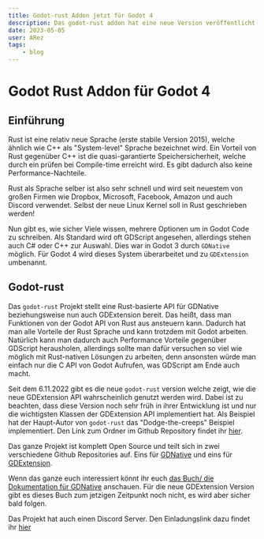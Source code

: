 ```yaml
---
title: Godot-rust Addon jetzt für Godot 4
description: Das godot-rust addon hat eine neue Version veröffentlicht
date: 2023-05-05
user: ARez
tags:
    - blog
---
```


# Godot Rust Addon für Godot 4

## Einführung
Rust ist eine relativ neue Sprache (erste stabile Version 2015), welche ähnlich wie C++ als "System-level" Sprache bezeichnet wird. Ein Vorteil von Rust gegenüber C++ ist die quasi-garantierte Speichersicherheit, welche durch ein prüfen bei Compile-time erreicht wird. Es gibt dadurch also keine Performance-Nachteile.

Rust als Sprache selber ist also sehr schnell und wird seit neuestem von großen Firmen wie Dropbox, Microsoft, Facebook, Amazon und auch Discord verwendet. Selbst der neue Linux Kernel soll in Rust geschrieben werden!

Nun gibt es, wie sicher Viele wissen, mehrere Optionen um in Godot Code zu schreiben. Als Standard wird oft GDScript angesehen, allerdings stehen auch C# oder C++ zur Auswahl. Dies war in Godot 3 durch `GDNative` möglich. Für Godot 4 wird dieses System überarbeitet und zu `GDExtension` umbenannt.


## Godot-rust
Das `godot-rust` Projekt stellt eine Rust-basierte API für GDNative beziehungsweise nun auch GDExtension bereit. Das heißt, dass man Funktionen von der Godot API von Rust aus ansteuern kann. Dadurch hat man alle Vorteile der Rust Sprache und kann trotzdem mit Godot arbeiten. Natürlich kann man dadurch auch Performance Vorteile gegenüber GDScript herausholen, allerdings sollte man dafür versuchen so viel wie möglich mit Rust-nativen Lösungen zu arbeiten, denn ansonsten würde man einfach nur die C API von Godot Aufrufen, was GDScript am Ende auch macht.


Seit dem 6.11.2022 gibt es die neue `godot-rust` version welche zeigt, wie die neue GDExtension API wahrscheinlich genutzt werden wird. Dabei ist zu beachten, dass diese Version noch sehr früh in ihrer Entwicklung ist und nur die wichtigsten Klassen der GDExtension API implementiert hat. Als Beispiel hat der Haupt-Autor von `godot-rust` das "Dodge-the-creeps" Beispiel implementiert. Den Link zum Ordner im Github Repository findet ihr [hier](https://github.com/godot-rust/gdextension/tree/master/examples/dodge-the-creeps).


Das ganze Projekt ist komplett Open Source und teilt sich in zwei verschiedene Github Repositories auf. Eins für [GDNative](https://github.com/godot-rust/godot-rust) und eins für [GDExtension](https://github.com/godot-rust/gdextension). 

Wenn das ganze euch interessiert könnt ihr euch [das Buch/ die Dokumentation für GDNative](https://godot-rust.github.io/book/introduction.html) anschauen. Für die neue GDExtension Version gibt es dieses Buch zum jetzigen Zeitpunkt noch nicht, es wird aber sicher bald folgen.

Das Projekt hat auch einen Discord Server. Den Einladungslink dazu findet ihr [hier](https://discord.gg/aKUCJ8rJsc)
